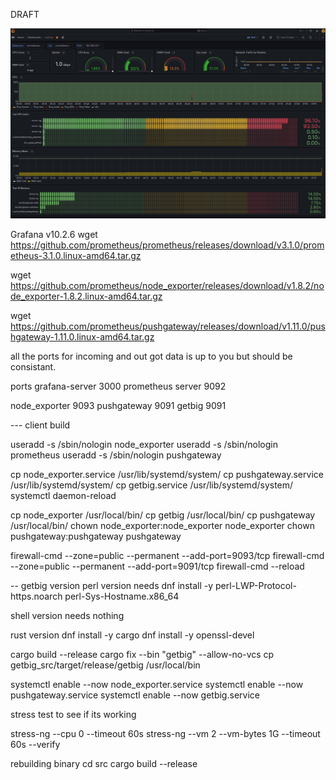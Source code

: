 
DRAFT

![App Screenshot](top.png)

Grafana v10.2.6
wget https://github.com/prometheus/prometheus/releases/download/v3.1.0/prometheus-3.1.0.linux-amd64.tar.gz

wget https://github.com/prometheus/node_exporter/releases/download/v1.8.2/node_exporter-1.8.2.linux-amd64.tar.gz

wget https://github.com/prometheus/pushgateway/releases/download/v1.11.0/pushgateway-1.11.0.linux-amd64.tar.gz


all the ports for incoming and out got data is up to you but should be consistant. 

ports 
grafana-server 3000
prometheus server 9092

node_exporter 9093
pushgateway 9091
getbig 9091

--- client build

useradd -s /sbin/nologin node_exporter
useradd -s /sbin/nologin prometheus
useradd -s /sbin/nologin pushgateway


cp node_exporter.service /usr/lib/systemd/system/
cp pushgateway.service /usr/lib/systemd/system/
cp getbig.service /usr/lib/systemd/system/
systemctl daemon-reload

cp node_exporter /usr/local/bin/
cp getbig /usr/local/bin/
cp pushgateway /usr/local/bin/
chown node_exporter:node_exporter node_exporter
chown pushgateway:pushgateway pushgateway


firewall-cmd --zone=public --permanent --add-port=9093/tcp
firewall-cmd --zone=public --permanent --add-port=9091/tcp
firewall-cmd --reload

-- getbig version 
perl version needs
dnf install -y perl-LWP-Protocol-https.noarch perl-Sys-Hostname.x86_64

shell version needs nothing

rust version
dnf install -y cargo
dnf install -y openssl-devel

cargo build --release
cargo fix --bin "getbig" --allow-no-vcs
cp getbig_src/target/release/getbig /usr/local/bin

systemctl enable --now  node_exporter.service
systemctl enable --now  pushgateway.service
systemctl enable --now  getbig.service


stress test to see if its working

stress-ng --cpu 0 --timeout 60s
stress-ng --vm 2 --vm-bytes 1G --timeout 60s --verify


rebuilding binary 
cd src
cargo build --release
